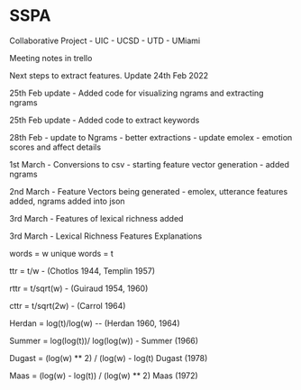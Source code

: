 # SSPA
Collaborative Project - UIC - UCSD - UTD - UMiami

Meeting notes in trello 

Next steps to extract features. Update 24th Feb 2022


25th Feb update - Added code for visualizing ngrams and extracting ngrams

25th Feb update - Added code to extract keywords

28th Feb - update to Ngrams - better extractions - update emolex - emotion scores and affect details

1st March - Conversions to csv - starting feature vector generation - added ngrams

2nd March - Feature Vectors being generated - emolex, utterance features added, ngrams added into json

3rd March - Features of lexical richness added

3rd March - Lexical Richness Features Explanations

words = w
unique words = t

ttr = t/w - (Chotlos 1944, Templin 1957)

rttr = t/sqrt(w) - (Guiraud 1954, 1960)

cttr = t/sqrt(2w) - (Carrol 1964)

Herdan = log(t)/log(w) -- (Herdan 1960, 1964)

Summer = log(log(t))/ log(log(w)) - Summer (1966)

Dugast = 	(log(w) ** 2) / (log(w) - log(t) Dugast (1978)

Maas  = (log(w) - log(t)) / (log(w) ** 2) Maas (1972)
